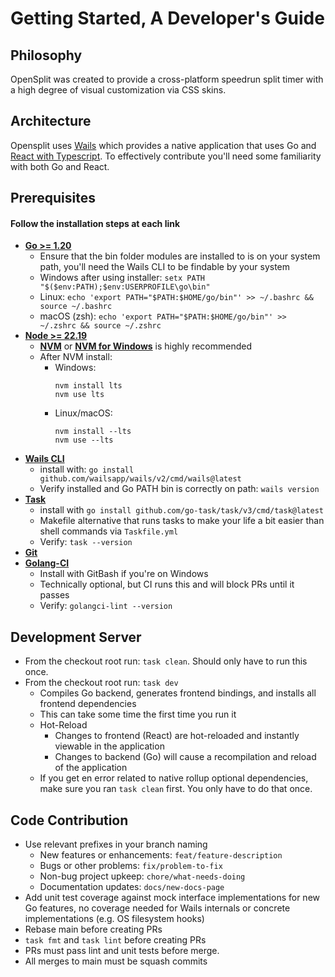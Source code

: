 # Getting Started, A Developer's Guide

## Philosophy
OpenSplit was created to provide a cross-platform speedrun split timer with a high degree of visual customization via CSS skins.

## Architecture
Opensplit uses [Wails](https://wails.io) which provides a native application that uses Go and [React with Typescript](https://react.dev/).
To effectively contribute you'll need some familiarity with both Go and React.

## Prerequisites
#### Follow the installation steps at each link
* [**Go >= 1.20**](https://go.dev/doc/install)
  * Ensure that the bin folder modules are installed to is on your system path, you'll need the Wails CLI to be findable by your system
  * Windows after using installer: `setx PATH "$($env:PATH);$env:USERPROFILE\go\bin"`
  * Linux: `echo 'export PATH="$PATH:$HOME/go/bin"' >> ~/.bashrc && source ~/.bashrc`
  * macOS (zsh): `echo 'export PATH="$PATH:$HOME/go/bin"' >> ~/.zshrc && source ~/.zshrc`
* [**Node >= 22.19**](https://nodejs.org/en/download/)
  * [**NVM**](https://github.com/nvm-sh/nvm) or [**NVM for Windows**](https://github.com/coreybutler/nvm-windows) is highly recommended
  * After NVM install:
    * Windows:
        ```
        nvm install lts
        nvm use lts
      ```
    * Linux/macOS:
        ```
        nvm install --lts
        nvm use --lts 
        ```
* [**Wails CLI**](https://wails.io/docs/gettingstarted/installation)
  * install with: `go install github.com/wailsapp/wails/v2/cmd/wails@latest`
  * Verify installed and Go PATH bin is correctly on path: `wails version`
* [**Task**](https://github.com/go-task/task)
  * install with `go install github.com/go-task/task/v3/cmd/task@latest`
  * Makefile alternative that runs tasks to make your life a bit easier than shell commands via `Taskfile.yml`
  * Verify: `task --version`
* [**Git**](https://git-scm.com/downloads)
* [**Golang-CI**](https://golangci-lint.run/docs/welcome/install/#binaries)
  * Install with GitBash if you're on Windows
  * Technically optional, but CI runs this and will block PRs until it passes
  * Verify: `golangci-lint --version`

## Development Server
* From the checkout root run: `task clean`.  Should only have to run this once.
* From the checkout root run: `task dev` 
  * Compiles Go backend, generates frontend bindings, and installs all frontend dependencies
  * This can take some time the first time you run it
  * Hot-Reload
    * Changes to frontend (React) are hot-reloaded and instantly viewable in the application
    * Changes to backend (Go) will cause a recompilation and reload of the application
  * If you get en error related to native rollup optional dependencies, make sure you ran `task clean` first.  You only have to do that once.

## Code Contribution
* Use relevant prefixes in your branch naming
  * New features or enhancements: `feat/feature-description`
  * Bugs or other problems: `fix/problem-to-fix`
  * Non-bug project upkeep: `chore/what-needs-doing`
  * Documentation updates: `docs/new-docs-page`
* Add unit test coverage against mock interface implementations for new Go features, 
no coverage needed for Wails internals or concrete implementations (e.g. OS filesystem hooks)
* Rebase main before creating PRs
* `task fmt` and `task lint` before creating PRs
* PRs must pass lint and unit tests before merge.
* All merges to main must be squash commits
